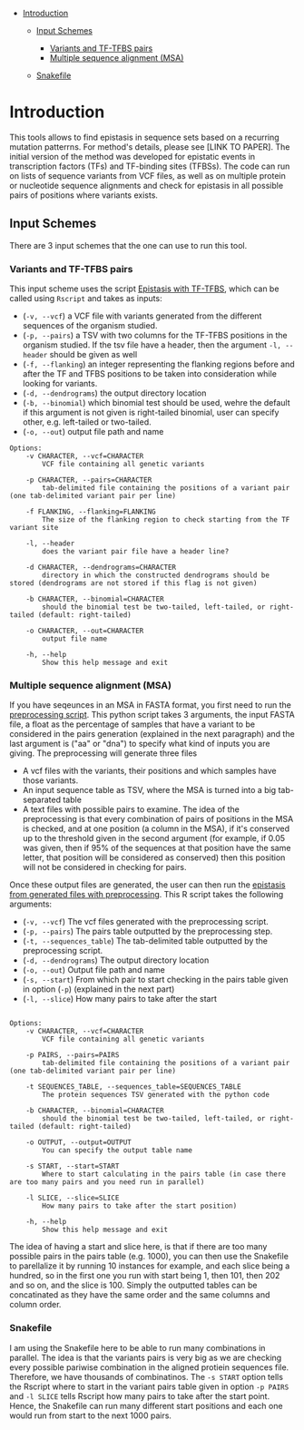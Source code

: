 
- [Introduction](#introduction)
  * [Input Schemes](#input-schemes)
    + [Variants and TF-TFBS pairs](#variants-and-tf-tfbs-pairs)
    + [Multiple sequence alignment (MSA)](#multiple-sequence-alignment-(MSA))

  * [Snakefile](#snakefile)

# Introduction
This tools allows to find epistasis in sequence sets based on a recurring mutation patterrns. For method's details, please see [LINK TO PAPER]. The initial version of the method was developed for epistatic events in transcription factors (TFs) and TF-binding sites (TFBSs).
The code can run on lists of sequence variants from VCF files, as well as on multiple protein or nucleotide sequence alignments and check for epistasis in all possible pairs of positions where variants exists.

## Input Schemes
There are 3 input schemes that the one can use to run this tool.

### Variants and TF-TFBS pairs
This input scheme uses the script [Epistasis with TF-TFBS](epistasis_with_TF_TFBS.R), which can be called using `Rscript` and takes as inputs:
- (`-v, --vcf`) a VCF file with variants generated from the different sequences of the organism studied.
- (`-p, --pairs`) a TSV with two columns for the TF-TFBS positions in the organism studied. If the tsv file have a header, then the argument `-l, --header` should be given as well
- (`-f, --flanking`) an integer representing the flanking regions before and after the TF and TFBS positions to be taken into consideration while looking for variants.
- (`-d, --dendrograms`) the output directory location
- (`-b, --binomial`) which binomial test should be used, wehre the default if this argument is not given is right-tailed binomial, user can specify other, e.g. left-tailed or two-tailed.
- (`-o, --out`) output file path and name

```shell script
Options:
	-v CHARACTER, --vcf=CHARACTER
		VCF file containing all genetic variants

	-p CHARACTER, --pairs=CHARACTER
		tab-delimited file containing the positions of a variant pair (one tab-delimited variant pair per line)

	-f FLANKING, --flanking=FLANKING
		The size of the flanking region to check starting from the TF variant site

	-l, --header
		does the variant pair file have a header line?

	-d CHARACTER, --dendrograms=CHARACTER
		directory in which the constructed dendrograms should be stored (dendrograms are not stored if this flag is not given)

	-b CHARACTER, --binomial=CHARACTER
		should the binomial test be two-tailed, left-tailed, or right-tailed (default: right-tailed)

	-o CHARACTER, --out=CHARACTER
		output file name

	-h, --help
		Show this help message and exit

```
### Multiple sequence alignment (MSA)
If you have seqeunces in an MSA in FASTA format, you first need to run the [preprocessing script](preprocessing_msa.py). This python script takes 3 arguments, the input FASTA file, a float as the percentage of samples that have a variant to be considered in the pairs generation (explained in the next paragraph) and the last argument is ("aa" or "dna") to specify what kind of inputs you are giving.
The preprocessing will generate three files
* A vcf files with the variants, their positions and which samples have those variants.
* An input sequence table as TSV, where the MSA is turned into a big tab-separated table
* A text files with possible pairs to examine.
The idea of the preprocessing is that every combination of pairs of positions in the MSA is checked, and at one position (a column in the MSA), if it's conserved up to the threshold given in the second argument (for example, if 0.05 was given, then if 95% of the sequences at that position have the same letter, that position will be considered as conserved) then this position will not be considered in checking for pairs. 

Once these output files are generated, the user can then run the [epistasis from generated files with preprocessing](epistasis_with_generated_preprocess.R). This R script takes the following arguments:
- (`-v, --vcf`) The vcf files generated with the preprocessing script.
- (`-p, --pairs`) The pairs table outputted by the preprocessing step.
- (`-t, --sequences_table`) The tab-delimited table outputted by the preprocessing script.
- (`-d, --dendrograms`) The output directory location
- (`-o, --out`) Output file path and name
- (`-s, --start`) From which pair to start checking in the pairs table given in option (`-p`) (explained in the next part)
- (`-l, --slice`) How many pairs to take after the start

```shell script

Options:
	-v CHARACTER, --vcf=CHARACTER
		VCF file containing all genetic variants

	-p PAIRS, --pairs=PAIRS
		tab-delimited file containing the positions of a variant pair (one tab-delimited variant pair per line)

	-t SEQUENCES_TABLE, --sequences_table=SEQUENCES_TABLE
		The protein sequences TSV generated with the python code

	-b CHARACTER, --binomial=CHARACTER
		should the binomial test be two-tailed, left-tailed, or right-tailed (default: right-tailed)

	-o OUTPUT, --output=OUTPUT
		You can specify the output table name

	-s START, --start=START
		Where to start calculating in the pairs table (in case there are too many pairs and you need run in parallel)

	-l SLICE, --slice=SLICE
		How many pairs to take after the start position)

	-h, --help
		Show this help message and exit

```

The idea of having a start and slice here, is that if there are too many possible pairs in the pairs table (e.g. 1000), you can then use the Snakefile to parellalize it by running 10 instances for example, and each slice being a hundred, so in the first one you run with start being 1, then 101, then 202 and so on, and the slice is 100. Simply the outputted tables can be concatinated as they have the same order and the same columns and column order.

<!-- ### Running the dendrogram algorithm on a VCF file with variants
Available options for [dendrogram based algorithm](dendrogram-based_algorithm.R)
```shell script
    Options:
	-v CHARACTER, --vcf=CHARACTER
		VCF file containing all genetic variants

	-p CHARACTER, --pairs=CHARACTER
		tab-delimited file containing the positions of a variant pair (one tab-delimited variant pair per line)

	-f FLANKING, --flanking=FLANKING
		The size of the flanking region to check starting from the TF variant site

	-l, --header
		does the variant pair file have a header line?

	-d CHARACTER, --dendrograms=CHARACTER
		directory in which the constructed dendrograms should be stored (dendrograms are not stored if this flag is not given)

	-b CHARACTER, --binomial=CHARACTER
		should the binomial test be two-tailed, left-tailed, or right-tailed (default: right-tailed)

	-o CHARACTER, --out=CHARACTER
		output file name

	-h, --help
		Show this help message and exit
```
### Running the dendrogram algorithm on aligned protein sequences
First, you need to use the preprocessing Python script on the aligned protein sequences to generate a "fake" VCF table file, a table for all possible pairs, and a matrix for all the sequences and position needed for filtering when running the R script.
The [proprocessing script](preprocess_proteins.py) only takes one argument which is the path to the aligned protein sequences file.
Available options for the [protein R script](protein_dendrogram_algorithm.R):
Options:
	-v CHARACTER, --vcf=CHARACTER
		VCF file containing all genetic variants

	-f FUNCTIONS, --functions=FUNCTIONS
		Path to the functions script

	-p PAIRS, --pairs=PAIRS
		tab-delimited file containing the positions of a variant pair (one tab-delimited variant pair per line)

	-r PROTEINS, --proteins=PROTEINS
		The protein sequences TSV generated with the python code

	-o OUTPUT, --output=OUTPUT
		You can specify the output table name

	-s START, --start=START
		Where to start calculating in the pairs table (in case there are too many pairs and you need run in parallel)

	-h, --help
		Show this help message and exit

For the first 3 options, the files are generated with the Python preprocessing script. The start is just an integer, because there are many combinations and it might take sometimes, to run in parallel you can give from which row in the available pairs table to start from and the script will run the next 1000 pairs and otuput the results in a table named according to the output option. For example, the variant pairs tables have 3320 lines, you can run 4 processes one with 1 as the start, another with 1001, another with 2002, and the last with 3003 which will run from 3003 to the end which 3320. This way one can run 4 processes in parallele then just merge the output tsv files using something like `sed 1d file.tsv  >> all.tsv` so you can remove the header and append the rest of the lines to `all.tsv`. -->

### Snakefile
I am using the Snakefile here to be able to run many combinations in parallel. The idea is that the variants pairs is very big as we are checking every possible pariwise combination in the aligned protiein sequences file. Therefore, we have thousands of combinatinos. The `-s START` option tells the Rscript where to start in the variant pairs table given in option `-p PAIRS` and `-l SLICE` tells Rscript how many pairs to take after the start point. Hence, the Snakefile can run many different start positions and each one would run from start to the next 1000 pairs.
